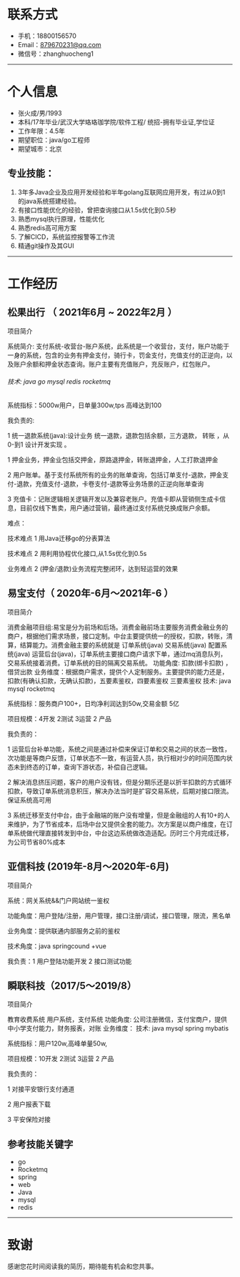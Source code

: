 

# 联系方式

- 手机：18800156570
- Email：879670231@qq.com
- 微信号：zhanghuocheng1

------

# 个人信息

- 张⽕成/男/1993
- 本科/17年毕业/武汉大学珞珞珈学院/软件⼯程/ 统招-拥有毕业证,学位证
- 工作年限：4.5年
- 期望职位：java/go工程师
- 期望城市：北京

## 专业技能：

1. 3年多Java企业及应用开发经验和半年golang互联网应用开发，有过从0到1 的java系统搭建经验。
2. 有接口性能优化的经验，曾把查询接口从1.5s优化到0.5秒
3. 熟悉mysql执行原理，性能优化
4. 熟悉redis高可用方案
5. 了解CICD，系统监控报警等工作流
6. 精通git操作及其GUI

------

# 工作经历

## 松果出行 （ 2021年6月 ~ 2022年2月 ）

项目简介

系统简介:  支付系统-收营台-账户系统，此系统是一个收营台，支付，账户功能于一身的系统，包含的业务有押金支付，骑行卡，罚金支付，充值支付的正逆向，以及账户余额和押金状态查询。账户主要有充值账户，充反账户，红包账户。

###### 技术:  java go    mysql redis rocketmq 

系统指标：5000w用户，日单量300w,tps 高峰达到100

我负责的:

1  统一退款系统(java):设计业务 统一退款，退款包括余额，三方退款， 转账 ，从0-到1 设计开发实现 。

1 押金业务，押金业包括交押金，原路退押金，转账退押金，人工打款退押金 

2 用户账单。基于支付系统所有的业务的账单查询，包括订单支付-退款，押金支付-退款，充值支付-退款，卡卷支付-退款等业务场景的正逆向账单查询

3 充值卡：记账逻辑相关逻辑开发以及兼容老账户。充值卡即从营销侧生成卡信息，目前仅线下售卖，用户通过营销，最终通过支付系统兑换成账户余额。

难点：

技术难点 1 用Java迁移go的分表算法 

技术难点 2 用利用协程优化接口,从1.5s优化到0.5s

业务难点 2 (押金/退款)业务流程完整闭环，达到轻运营的效果

## 易宝支付（ 2020年-6月～2021年-6 ）

项目简介

消费金融项目组:易宝是分为前场和后场。消费金融前场主要服务消费金融业务的商户，根据他们需求场景，接口定制。中台主要提供统一的授权，扣款，转账，清算，结算能力。消费金融主要的系统就是 订单系统(java) 交易系统(java)  配置系统(java)  运营后台(java)，订单系统主要接口商户请求下单，通过mq消息队列，交易系统接着消费。订单系统的目的隔离交易系统。
功能角度: 扣款(绑卡扣款) ，借贷出款
业务维度：根据商户需求，提供个人定制服务。主要提供的能力还是，扣款(有确认扣款，无确认扣款)，五要素鉴权，四要素鉴权 三要素鉴权
技术:  java mysql rocketmq

系统指标：服务商户100+，日均净利润达到50w,交易金额 5亿

项目规模：4开发 2测试 3运营  2 产品

我负责的：

1 运营后台补单功能，系统之间是通过补偿来保证订单和交易之间的状态一致性，次功能是等商户反馈，订单状态不一致，有运营人员，执行相对少的时间范围内状态未到终态的订单，查询下游状态，补偿自己逻辑。

2 解决消息挤压问题，客户的用户没有钱，但是分期乐还是以折半扣款的方式循环扣款，导致订单系统消息积压，解决办法当时是扩容交易系统，后期对接口限流。保证系统高可用

3 系统迁移至支付中台，由于金融端的账户没有增量，但是金融组的人有10+的人来维护，为了节省成本，后场中台又提供全套的能力。次方案是以商户维度，在订单系统做代理直接转发到中台，中台这边系统做改造适配。历时三个月完成迁移，为公司节省80%成本

## 亚信科技 (2019年-8月～2020年-6月)

项目简介

系统：网关系统&&门户网站统一鉴权

功能角度：用户登陆/注册，用户管理，接口注册/调试，接口管理，限流，黑名单

业务角度：提供联通内部服务之前的鉴权

技术角度：java springcound +vue

我负责：1 用户登陆功能开发 2 接口测试功能 

## 瞬联科技（2017/5～2019/8）

项目简介

教育收费系统 用户系统，支付系统 
功能角度: 公司注册微信，支付宝商户，提供中小学支付能力，财务报表，对账
业务维度：
技术:  java mysql spring mybatis

系统指标：用户120w,高峰单量50w,

项目规模：10开发 2测试 3运营  2 产品

我负责的：

1 对接平安银行支付通道

2 用户报表下载

3 平安保险对接

## 参考技能关键字

- go
- Rocketmq
- spring
- web
- Java
- mysql
- redis

------

# 致谢

感谢您花时间阅读我的简历，期待能有机会和您共事。